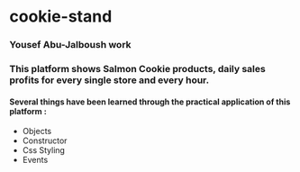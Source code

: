 # cookie-stand

### Yousef Abu-Jalboush work

### This platform shows Salmon Cookie products, daily sales profits for every single store and every hour.

#### Several things have been learned through the practical application of this platform : 
* Objects
* Constructor
* Css Styling
* Events